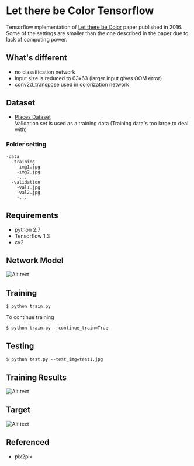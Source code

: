 # Let there be Color Tensorflow

Tensorflow mplementation of [Let there be Color](http://hi.cs.waseda.ac.jp/~iizuka/projects/colorization/en/) paper published in 2016.  
Some of the settings are smaller than the one described in the paper due to lack of computing power.  

## What's different
* no classification network  
* input size is reduced to 63x63 (larger input gives OOM error)  
* conv2d_transpose used in colorization network

## Dataset
* [Places Dataset](http://places2.csail.mit.edu/download.html)  
Validation set is used as a training data (Training data's too large to deal with)  

### Folder setting
```
-data
  -training
    -img1.jpg
    -img2.jpg
    -...  
  -validation
    -val1.jpg
    -val2.jpg
    -...
```

## Requirements
* python 2.7
* Tensorflow 1.3
* cv2

## Network Model
![Alt text](images/network.jpg?raw=true "network")

## Training
```
$ python train.py 
```

To continue training  
```
$ python train.py --continue_train=True
```

## Testing 
```
$ python test.py --test_img=test1.jpg
```


## Training Results
![Alt text](images/training.jpg?raw=true "results")

## Target
![Alt text](images/animated.gif?style=centerme "animation")

## Referenced
* pix2pix
